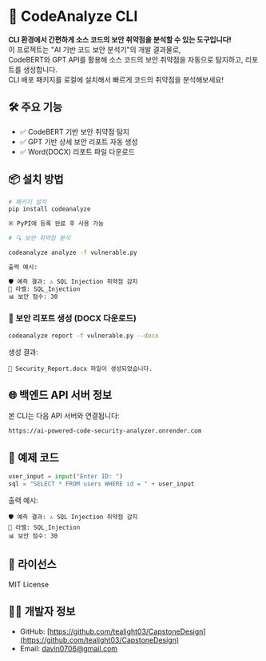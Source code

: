 # 🔐 CodeAnalyze CLI

**CLI 환경에서 간편하게 소스 코드의 보안 취약점을 분석할 수 있는 도구입니다!**  
이 프로젝트는 "AI 기반 코드 보안 분석기"의 개발 결과물로,<br>
CodeBERT와 GPT API를 활용해 소스 코드의 보안 취약점을 자동으로 탐지하고, 리포트를 생성합니다.<br>
CLI 배포 패키지를 로컬에 설치해서 빠르게 코드의 취약점을 분석해보세요!

## 🛠️ 주요 기능

* ✅ CodeBERT 기반 보안 취약점 탐지
* ✅ GPT 기반 상세 보안 리포트 자동 생성
* ✅ Word(DOCX) 리포트 파일 다운로드

## 📦 설치 방법

```bash
# 패키지 설치
pip install codeanalyze

※ PyPI에 등록 완료 후 사용 가능

# 🔍 보안 취약점 분석

codeanalyze analyze -f vulnerable.py

출력 예시:

🛡️ 예측 결과: ⚠️ SQL Injection 취약점 감지
🔖 라벨: SQL_Injection
📊 보안 점수: 30
```

### 📝 보안 리포트 생성 (DOCX 다운로드)
```bash
codeanalyze report -f vulnerable.py --docx
```


생성 결과:
```
📄 Security_Report.docx 파일이 생성되었습니다.
```

## 🌐 백엔드 API 서버 정보

본 CLI는 다음 API 서버와 연결됩니다:

```
https://ai-powered-code-security-analyzer.onrender.com
```


## 📁 예제 코드

```python
user_input = input("Enter ID: ")
sql = "SELECT * FROM users WHERE id = " + user_input
```

출력 예시:
```
🛡️ 예측 결과: ⚠️ SQL Injection 취약점 감지
🔖 라벨: SQL_Injection
📊 보안 점수: 30
```

## 📝 라이선스

MIT License

## 🧑‍💻 개발자 정보

* GitHub: [https://github.com/tealight03/CapstoneDesign](https://github.com/tealight03/CapstoneDesign)
* Email: [davin0706@gmail.com](mailto:davin0706@gmail.com)